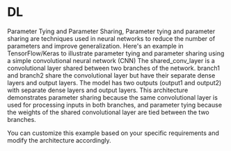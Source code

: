 # DL
Parameter Tying and Parameter Sharing,
Parameter tying and parameter sharing are techniques used in neural networks to reduce the number of parameters and improve generalization. Here's an example in TensorFlow/Keras to illustrate parameter tying and parameter sharing using a simple convolutional neural network (CNN)
The shared_conv_layer is a convolutional layer shared between two branches of the network.
branch1 and branch2 share the convolutional layer but have their separate dense layers and output layers.
The model has two outputs (output1 and output2) with separate dense layers and output layers.
This architecture demonstrates parameter sharing because the same convolutional layer is used for processing inputs in both branches, and parameter tying because the weights of the shared convolutional layer are tied between the two branches.

You can customize this example based on your specific requirements and modify the architecture accordingly.

